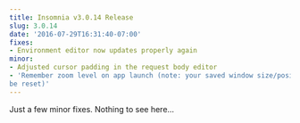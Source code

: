 ```yaml
---
title: Insomnia v3.0.14 Release
slug: 3.0.14
date: '2016-07-29T16:31:40-07:00'
fixes:
- Environment editor now updates properly again
minor:
- Adjusted cursor padding in the request body editor
- 'Remember zoom level on app launch (note: your saved window size/position will
be reset)'
---
```


Just a few minor fixes. Nothing to see here...
